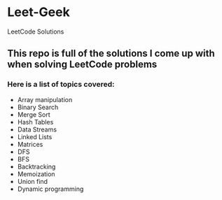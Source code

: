 # Leet-Geek
LeetCode Solutions

## This repo is full of the solutions I come up with when solving LeetCode problems

### Here is a list of topics covered:
- Array manipulation
- Binary Search
- Merge Sort
- Hash Tables
- Data Streams
- Linked Lists
- Matrices
- DFS
- BFS
- Backtracking
- Memoization
- Union find
- Dynamic programming
